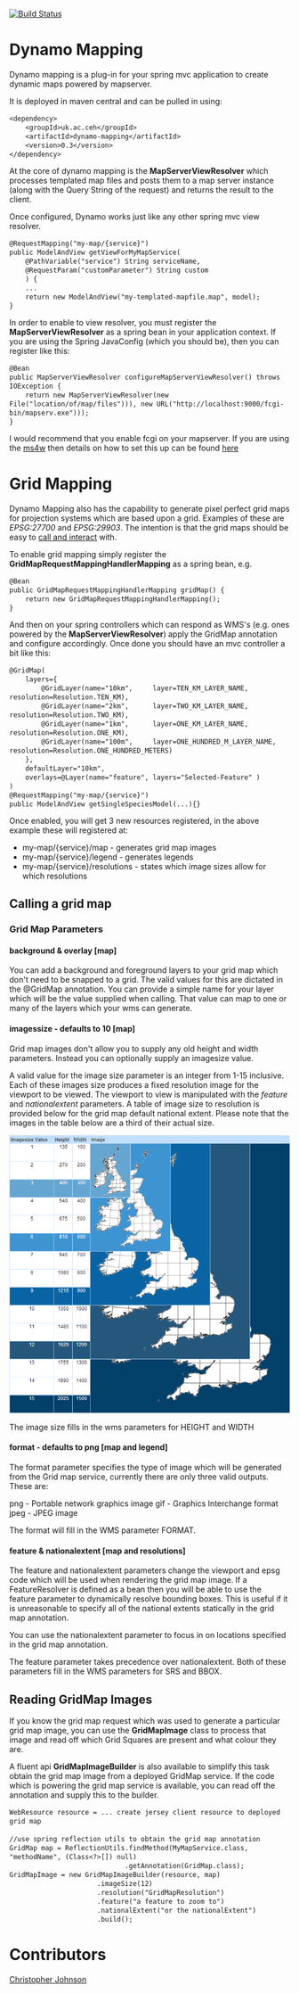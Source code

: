 [![Build Status](https://travis-ci.org/NERC-CEH/dynamo-mapping.png?branch=master)](https://travis-ci.org/NERC-CEH/dynamo-mapping)

# Dynamo Mapping

Dynamo mapping is a plug-in for your spring mvc application to create dynamic maps powered by mapserver.
        
It is deployed in maven central and can be pulled in using:

    <dependency>
        <groupId>uk.ac.ceh</groupId>
        <artifactId>dynamo-mapping</artifactId>
        <version>0.3</version>
    </dependency>

At the core of dynamo mapping is the **MapServerViewResolver** which processes templated map files and posts them to a map server instance (along with the Query String of the request) and returns the result to the client.

Once configured, Dynamo works just like any other spring mvc view resolver.

    @RequestMapping("my-map/{service}")
    public ModelAndView getViewForMyMapService(
        @PathVariable("service") String serviceName,
        @RequestParam("customParameter") String custom
        ) {
        ...
        return new ModelAndView("my-templated-mapfile.map", model);
    }

In order to enable to view resolver, you must register the **MapServerViewResolver** as a spring bean in your application context. If you are using the Spring JavaConfig (which you should be), then you can register like this:

    @Bean
    public MapServerViewResolver configureMapServerViewResolver() throws IOException {
        return new MapServerViewResolver(new File("location/of/map/files"))), new URL("http://localhost:9000/fcgi-bin/mapserv.exe")));
    }

I would recommend that you enable fcgi on your mapserver. If you are using the [ms4w](http://www.maptools.org/ms4w/) then details on how to set this up can be found [here](http://www.maptools.org/ms4w/index.phtml?page=README_INSTALL.html#f-fastcgi)

# Grid Mapping

Dynamo Mapping also has the capability to generate pixel perfect grid maps for projection systems which are based upon a grid. Examples of these are *EPSG:27700* and *EPSG:29903*. The intention is that the grid maps should be easy to [call and interact](#calling-a-grid-map) with.

To enable grid mapping simply register the **GridMapRequestMappingHandlerMapping** as a spring bean, e.g.

    @Bean
    public GridMapRequestMappingHandlerMapping gridMap() {
        return new GridMapRequestMappingHandlerMapping();
    }

And then on your spring controllers which can respond as WMS's (e.g. ones powered by the **MapServerViewResolver**) apply the GridMap annotation and configure accordingly. Once done you should have an mvc controller a bit like this:

    @GridMap(
        layers={
            @GridLayer(name="10km",     layer=TEN_KM_LAYER_NAME,        resolution=Resolution.TEN_KM),
            @GridLayer(name="2km",      layer=TWO_KM_LAYER_NAME,        resolution=Resolution.TWO_KM),
            @GridLayer(name="1km",      layer=ONE_KM_LAYER_NAME,        resolution=Resolution.ONE_KM),
            @GridLayer(name="100m",     layer=ONE_HUNDRED_M_LAYER_NAME, resolution=Resolution.ONE_HUNDRED_METERS)
        },
        defaultLayer="10km",
        overlays=@Layer(name="feature", layers="Selected-Feature" )
    )
    @RequestMapping("my-map/{service}")
    public ModelAndView getSingleSpeciesModel(...){}


Once enabled, you will get 3 new resources registered, in the above example these will registered at:

* my-map/{service}/map - generates grid map images 
* my-map/{service}/legend - generates legends
* my-map/{service}/resolutions - states which image sizes allow for which resolutions

## Calling a grid map

### Grid Map Parameters

#### background & overlay [map]

You can add a background and foreground layers to your grid map which don't need to be snapped to a grid. The valid values for this are dictated in the @GridMap annotation. You can provide a simple name for your layer which will be the value supplied when calling. That value can map to one or many of the layers which your wms can generate.

#### imagessize - defaults to 10 [map]

Grid map images don't allow you to supply any old height and width parameters. Instead you can optionally supply an imagesize value.

A valid value for the image size parameter is an integer from 1-15 inclusive. Each of these images size produces a fixed resolution image for the viewport to be viewed. The viewport to view is manipulated with the *feature* and *nationalextent* parameters. A table of image size to resolution is provided below for the grid map default national extent. Please note that the images in the table below are a third of their actual size.

![Image size examples](imagesize.png)

The image size fills in the wms parameters for HEIGHT and WIDTH

#### format - defaults to png [map and legend]

The format parameter specifies the type of image which will be generated from the Grid map service, currently there are only three valid outputs. These are:

png - Portable network graphics image
gif - Graphics Interchange format
jpeg - JPEG image

The format will fill in the WMS parameter FORMAT.

#### feature & nationalextent [map and resolutions]

The feature and nationalextent parameters change the viewport and epsg code which will be used when rendering the grid map image. If a FeatureResolver is defined as a bean then you will be able to use the feature parameter to dynamically resolve bounding boxes. This is useful if it is unreasonable to specify all of the national extents statically in the grid map annotation.

You can use the nationalextent parameter to focus in on locations specified in the grid map annotation.

The feature parameter takes precedence over nationalextent. Both of these parameters fill in the WMS parameters for SRS and BBOX.

## Reading GridMap Images

If you know the grid map request which was used to generate a particular grid map image, you can use the **GridMapImage** class to process that image and read off which Grid Squares are present and what colour they are.

A fluent api **GridMapImageBuilder** is also available to simplify this task obtain the grid map image from a deployed GridMap service. If the code which is powering the grid map service is available, you can read off the annotation and supply this to the builder.
  
    WebResource resource = ... create jersey client resource to deployed grid map

    //use spring reflection utils to obtain the grid map annotation
    GridMap map = ReflectionUtils.findMethod(MyMapService.class, "methodName", (Class<?>[]) null)
                                 .getAnnotation(GridMap.class);
    GridMapImage = new GridMapImageBuilder(resource, map)
                          .imageSize(12)
                          .resolution("GridMapResolution")
                          .feature("a feature to zoom to")
                          .nationalExtent("or the nationalExtent")
                          .build();


# Contributors

[Christopher Johnson](https://github.com/chrisjohnson1988)